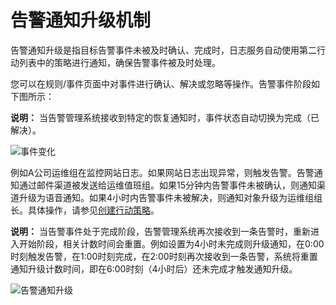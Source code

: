 # 告警通知升级机制

告警通知升级是指目标告警事件未被及时确认、完成时，日志服务自动使用第二行动列表中的策略进行通知，确保告警事件被及时处理。

您可以在规则/事件页面中对事件进行确认、解决或忽略等操作。告警事件阶段如下图所示：

**说明：** 当告警管理系统接收到特定的恢复通知时，事件状态自动切换为完成（已解决）。

![事件变化](https://static-aliyun-doc.oss-accelerate.aliyuncs.com/assets/img/zh-CN/9385378161/p264190.png)

例如A公司运维组在监控网站日志。如果网站日志出现异常，则触发告警。告警通知通过邮件渠道被发送给运维值班组。如果15分钟内告警事件未被确认，则通知渠道升级为语音通知。如果4小时内告警事件未被解决，则通知对象升级为运维组组长。具体操作，请参见[创建行动策略](/cn.zh-CN/告警（新版）/通知管理/创建行动策略.md)。

**说明：** 当告警事件处于完成阶段，告警管理系统再次接收到一条告警时，重新进入开始阶段，相关计数时间会重置。例如设置为4小时未完成则升级通知，在0:00时刻触发告警，在1:00时刻完成，在2:00时刻再次接收到一条告警，系统将重置通知升级计数时间，即在6:00时刻（4小时后）还未完成才触发通知升级。

![告警通知升级](https://static-aliyun-doc.oss-accelerate.aliyuncs.com/assets/img/zh-CN/0195548161/p264222.png)

